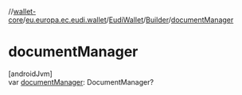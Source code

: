 //[wallet-core](../../../../index.md)/[eu.europa.ec.eudi.wallet](../../index.md)/[EudiWallet](../index.md)/[Builder](index.md)/[documentManager](document-manager.md)

# documentManager

[androidJvm]\
var [documentManager](document-manager.md): DocumentManager?
